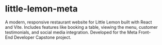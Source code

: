 # little-lemon-meta
A modern, responsive restaurant website for Little Lemon built with React and Vite. Includes features like booking a table, viewing the menu, customer testimonials, and social media integration. Developed for the Meta Front-End Developer Capstone project.
